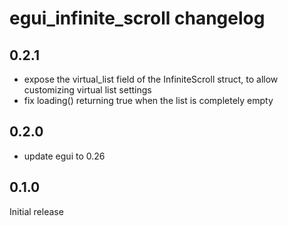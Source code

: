 # egui_infinite_scroll changelog

## 0.2.1
- expose the virtual_list field of the InfiniteScroll struct, to allow customizing virtual list settings
- fix loading() returning true when the list is completely empty

## 0.2.0
- update egui to 0.26

## 0.1.0 
Initial release